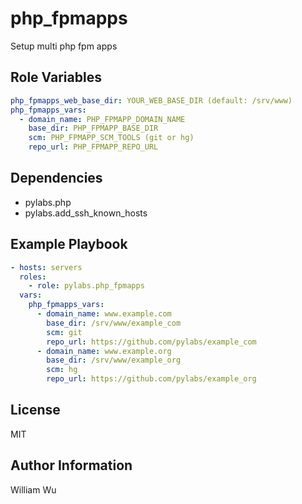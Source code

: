 php_fpmapps
===========

Setup multi php fpm apps

Role Variables
--------------

```yaml
php_fpmapps_web_base_dir: YOUR_WEB_BASE_DIR (default: /srv/www)
php_fpmapps_vars:
  - domain_name: PHP_FPMAPP_DOMAIN_NAME
    base_dir: PHP_FPMAPP_BASE_DIR
    scm: PHP_FPMAPP_SCM_TOOLS (git or hg)
    repo_url: PHP_FPMAPP_REPO_URL
```

Dependencies
------------

- pylabs.php
- pylabs.add_ssh_known_hosts

Example Playbook
----------------

```yaml
- hosts: servers
  roles:
    - role: pylabs.php_fpmapps
  vars:
    php_fpmapps_vars:
      - domain_name: www.example.com
        base_dir: /srv/www/example_com
        scm: git
        repo_url: https://github.com/pylabs/example_com
      - domain_name: www.example.org
        base_dir: /srv/www/example_org
        scm: hg
        repo_url: https://github.com/pylabs/example_org
```

License
-------

MIT

Author Information
------------------

William Wu
